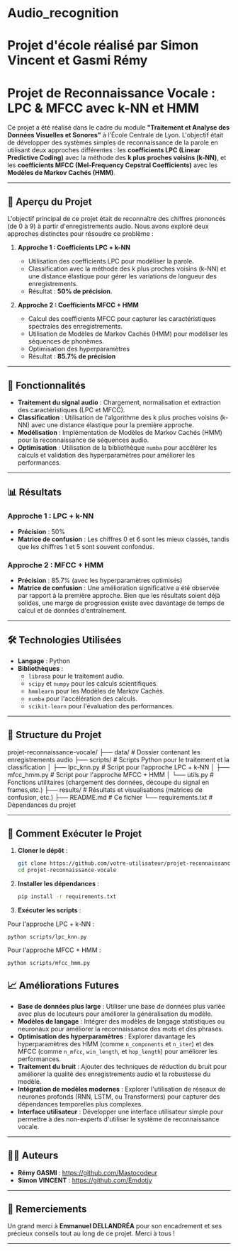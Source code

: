 # Audio_recognition

Projet d'école réalisé par Simon Vincent et Gasmi Rémy
=======
# Projet de Reconnaissance Vocale : LPC & MFCC avec k-NN et HMM

Ce projet a été réalisé dans le cadre du module **"Traitement et Analyse des Données Visuelles et Sonores"** à l'École Centrale de Lyon. L'objectif était de développer des systèmes simples de reconnaissance de la parole en utilisant deux approches différentes : les **coefficients LPC (Linear Predictive Coding)** avec la méthode des **k plus proches voisins (k-NN)**, et les **coefficients MFCC (Mel-Frequency Cepstral Coefficients)** avec les **Modèles de Markov Cachés (HMM)**.

---

## 📌 Aperçu du Projet

L'objectif principal de ce projet était de reconnaître des chiffres prononcés (de 0 à 9) à partir d'enregistrements audio. Nous avons exploré deux approches distinctes pour résoudre ce problème :

1. **Approche 1 : Coefficients LPC + k-NN**
   - Utilisation des coefficients LPC pour modéliser la parole.
   - Classification avec la méthode des k plus proches voisins (k-NN) et une distance élastique pour gérer les variations de longueur des enregistrements.
   - Résultat : **50% de précision**.

2. **Approche 2 : Coefficients MFCC + HMM**
   - Calcul des coefficients MFCC pour capturer les caractéristiques spectrales des enregistrements.
   - Utilisation de Modèles de Markov Cachés (HMM) pour modéliser les séquences de phonèmes.
   - Optimisation des hyperparamètres
   - Résultat : **85.7% de précision**
---

## 🚀 Fonctionnalités

- **Traitement du signal audio** : Chargement, normalisation et extraction des caractéristiques (LPC et MFCC).
- **Classification** : Utilisation de l'algorithme des k plus proches voisins (k-NN) avec une distance élastique pour la première approche.
- **Modélisation** : Implémentation de Modèles de Markov Cachés (HMM) pour la reconnaissance de séquences audio.
- **Optimisation** : Utilisation de la bibliothèque `numba` pour accélérer les calculs et validation des hyperparamètres pour améliorer les performances.

---

## 📊 Résultats

### Approche 1 : LPC + k-NN
- **Précision** : 50%
- **Matrice de confusion** : Les chiffres 0 et 6 sont les mieux classés, tandis que les chiffres 1 et 5 sont souvent confondus.

### Approche 2 : MFCC + HMM
- **Précision** : 85.7% (avec les hyperparamètres optimisés)
- **Matrice de confusion** : Une amélioration significative a été observée par rapport à la première approche. Bien que les résultats soient déjà solides, une marge de progression existe avec davantage de temps de calcul et de données d'entraînement.

---

## 🛠️ Technologies Utilisées

- **Langage** : Python
- **Bibliothèques** :
  - `librosa` pour le traitement audio.
  - `scipy` et `numpy` pour les calculs scientifiques.
  - `hmmlearn` pour les Modèles de Markov Cachés.
  - `numba` pour l'accélération des calculs.
  - `scikit-learn` pour l'évaluation des performances.

---

## 📂 Structure du Projet

projet-reconnaissance-vocale/
├── data/ # Dossier contenant les enregistrements audio
├── scripts/ # Scripts Python pour le traitement et la classification
│ ├── lpc_knn.py # Script pour l'approche LPC + k-NN
│ ├── mfcc_hmm.py # Script pour l'approche MFCC + HMM
│ └── utils.py # Fonctions utilitaires (chargement des données, découpe du signal en frames,etc.)
├── results/ # Résultats et visualisations (matrices de confusion, etc.)
├── README.md # Ce fichier
└── requirements.txt # Dépendances du projet


---

## 🚀 Comment Exécuter le Projet

1. **Cloner le dépôt** :
    ```bash
    git clone https://github.com/votre-utilisateur/projet-reconnaissance-vocale.git
    cd projet-reconnaissance-vocale

2. **Installer les dépendances** :

    ```bash
    pip install -r requirements.txt

3. **Exécuter les scripts** :

Pour l'approche LPC + k-NN :

    python scripts/lpc_knn.py

Pour l'approche MFCC + HMM :

    python scripts/mfcc_hmm.py


## 📈 Améliorations Futures

- **Base de données plus large** : Utiliser une base de données plus variée avec plus de locuteurs pour améliorer la généralisation du modèle.
- **Modèles de langage** : Intégrer des modèles de langage statistiques ou neuronaux pour améliorer la reconnaissance des mots et des phrases.
- **Optimisation des hyperparamètres** : Explorer davantage les hyperparamètres des HMM (comme `n_components` et `n_iter`) et des MFCC (comme `n_mfcc`, `win_length`, et `hop_length`) pour améliorer les performances.
- **Traitement du bruit** : Ajouter des techniques de réduction du bruit pour améliorer la qualité des enregistrements audio et la robustesse du modèle.
- **Intégration de modèles modernes** : Explorer l'utilisation de réseaux de neurones profonds (RNN, LSTM, ou Transformers) pour capturer des dépendances temporelles plus complexes.
- **Interface utilisateur** : Développer une interface utilisateur simple pour permettre à des non-experts d'utiliser le système de reconnaissance vocale.


---

## 👨‍💻 Auteurs

- **Rémy GASMI** : https://github.com/Mastocodeur
- **Simon VINCENT** : https://github.com/Emdotjy

---

## 🙏 Remerciements


Un grand merci à **Emmanuel DELLANDRÉA** pour son encadrement et ses précieux conseils tout au long de ce projet. Merci à tous ! 


---

